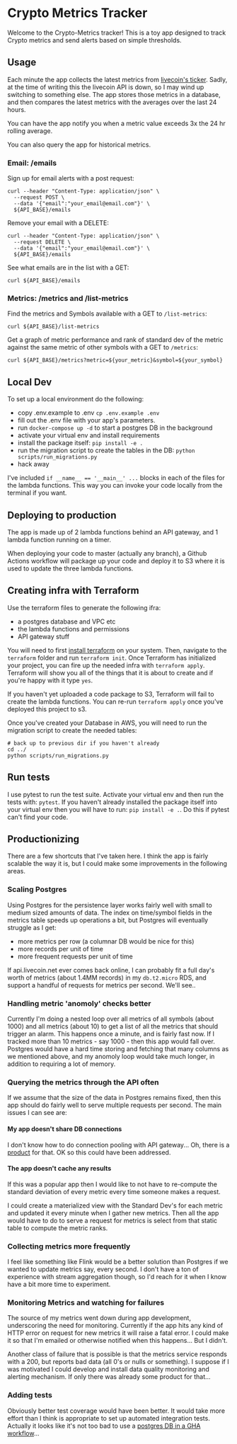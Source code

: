 # Crypto Metrics Tracker

Welcome to the Crypto-Metrics tracker!
This is a toy app designed to track Crypto metrics and send alerts based on simple thresholds.

## Usage

Each minute the app collects the latest metrics from
[livecoin's ticker](https://api.livecoin.net/exchange/ticker).
Sadly, at the time of writing this the livecoin API is down, so I may wind up switching to something else.
The app stores those metrics in a database,
and then compares the latest metrics with the averages over the last 24 hours.

You can have the app notify you when a metric value exceeds 3x the 24 hr rolling average.

You can also query the app for historical metrics.

### Email: /emails

Sign up for email alerts with a post request:

```Shell
curl --header "Content-Type: application/json" \
  --request POST \
  --data '{"email":"your_email@email.com"}' \
  ${API_BASE}/emails
```

Remove your email with a DELETE:

```Shell
curl --header "Content-Type: application/json" \
  --request DELETE \
  --data '{"email":"your_email@email.com"}' \
  ${API_BASE}/emails
```

See what emails are in the list with a GET:

```Shell
curl ${API_BASE}/emails
```

### Metrics: /metrics and /list-metrics

Find the metrics and Symbols available with a GET to `/list-metrics`:

```Shell
curl ${API_BASE}/list-metrics
```

Get a graph of metric performance and rank of standard dev of
the metric against the same metric of other symbols with a GET to `/metrics`:

```Shell
curl ${API_BASE}/metrics?metric=${your_metric}&symbol=${your_symbol}
```

## Local Dev

To set up a local environment do the following:

- copy .env.example to .env `cp .env.example .env`
- fill out the .env file with your app's parameters.
- run `docker-compose up -d` to start a postgres DB in the background
- activate your virtual env and install requirements
- install the package itself: `pip install -e .`
- run the migration script to create the tables in the DB: `python scripts/run_migrations.py`
- hack away

I've included `if __name__ == '__main__' ...` blocks in each of the
files for the lambda functions.
This way you can invoke your code locally from the terminal if you want.

## Deploying to production

The app is made up of 2 lambda functions behind an API gateway,
and 1 lambda function running on a timer.

When deploying your code to master (actually any branch), a Github Actions workflow
will package up your code and deploy it to S3 where it is used
to update the three lambda functions.

## Creating infra with Terraform

Use the terraform files to generate the following ifra:

- a postgres database and VPC etc
- the lambda functions and permissions
- API gateway stuff

You will need to first [install terraform](https://learn.hashicorp.com/tutorials/terraform/install-cli)
on your system.
Then, navigate to the `terraform` folder and run `terraform init`.
Once Terraform has initialized your project, you can fire up the
needed infra with `terraform apply`.
Terraform will show you all of the things that it is about to create
and if you're happy with it type `yes`.

If you haven't yet uploaded a code package to S3, Terraform will
fail to create the lambda functions.
You can re-run `terraform apply` once you've deployed this project
to s3.

Once you've created your Database in AWS,
you will need to run the migration script to create the needed
tables:

```Shell
# back up to previous dir if you haven't already
cd ../
python scripts/run_migrations.py
```

## Run tests

I use pytest to run the test suite.
Activate your virtual env and then run the tests with: `pytest`.
If you haven't already installed the package itself into your virtual env
then you will have to run: `pip install -e .`.
Do this if pytest can't find your code.

## Productionizing

There are a few shortcuts that I've taken here.
I think the app is fairly scalable the way it is,
but I could make some improvements in the following areas.

### Scaling Postgres

Using Postgres for the persistence layer works fairly well with
small to medium sized amounts of data.
The index on time/symbol fields in the metrics table speeds up
operations a bit, but Postgres will eventually struggle as I get:

- more metrics per row (a columnar DB would be nice for this)
- more records per unit of time
- more frequent requests per unit of time

If api.livecoin.net ever comes back online,
I can probably fit a full day's worth of metrics (about 1.4MM records)
in my `db.t2.micro` RDS, and support a handful of requests for metrics per second.
We'll see..

### Handling metric 'anomoly' checks better

Currently I'm doing a nested loop over all metrics of all symbols (about 1000)
and all metrics (about 10) to get a list of all the metrics that should trigger an alarm.
This happens once a minute, and is fairly fast now.
If I tracked more than 10 metrics - say 1000 - then this app would fall over.
Postgres would have a hard time storing and fetching that many columns as we mentioned above,
and my anomoly loop would take much longer, in addition to requiring a lot of memory.

### Querying the metrics through the API often

If we assume that the size of the data in Postgres remains fixed,
then this app should do fairly well to serve multiple requests per second.
The main issues I can see are:

#### My app doesn't share DB connections

I don't know how to do connection pooling with API gateway...
Oh, there is a
[product](https://aws.amazon.com/blogs/compute/using-amazon-rds-proxy-with-aws-lambda/)
for that. OK so this could have been addressed.

#### The app doesn't cache any results

If this was a popular app then I would like to not have to
re-compute the standard deviation of every metric every time someone
makes a request.

I could create a materialized view with the Standard Dev's for each
metric and updated it every minute when I gather new metrics.
Then all the app would have to do to serve a request for metrics is
select from that static table to compute the metric ranks.

### Collecting metrics more frequently

I feel like something like Flink would be a better solution
than Postgres if we wanted to update metrics say, every second.
I don't have a ton of experience with stream aggregation though, so I'd
reach for it when I know have a bit more time to experiment.

### Monitoring Metrics and watching for failures

The source of my metrics went down during app development,
underscoring the need for monitoring.
Currently if the app hits any kind of HTTP error on request for
new metrics it will raise a fatal error.
I could make it so that I'm emailed or otherwise notified when this happens...
But I didn't.

Another class of failure that is possible is that the metrics service
responds with a 200, but reports bad data (all 0's or nulls or something).
I suppose if I was motivated I could develop and install data quality monitoring and
alerting mechanism. If only there was already some product for that...

### Adding tests

Obviously better test coverage would have been better.
It would take more effort than I think is appropriate to
set up automated integration tests.
Actually it looks like it's not too bad to use a
[postgres DB in a GHA workflow](https://docs.github.com/en/free-pro-team@latest/actions/guides/creating-postgresql-service-containers)...
